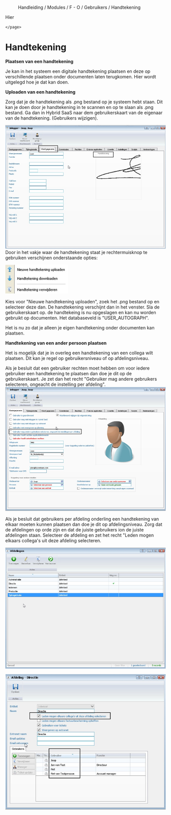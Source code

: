 <properties>
	<menu>
		<position>Handleiding / Modules / F - O / Gebruikers / Handtekening</position> 
		<title>Handtekening</title>
	</menu>
	<page>
		<title>Handtekening</title>
		<description> Hier</description>
				
	</page>

</properties>

# Handtekening #

**Plaatsen van een handtekening**

Je kan in het systeem een digitale handtekening plaatsen en deze op verschillende plaatsen onder documenten laten terugkomen.
Hier wordt uitgelegd hoe je dat kan doen.

**Uploaden van een handtekening** 

Zorg dat je de handtekening als .png bestand op je systeem hebt staan. Dit kan je doen door je handtekening in te scannen en op te slaan als .png bestand.
Ga dan in Hybrid SaaS naar dem gebruikerskaart van de eigenaar van de handtekening. (Gebruikers wijzigen).

![](images/handtekening-gebruiker-upload.jpg) 
Door in het vakje waar de handtekening staat je rechtermuisknop te gebruiken verschijnen onderstaande opties:

![](images/handtekening-upload.jpg)

Kies voor "Nieuwe handtekening uploaden", zoek het .png bestand op en selecteer deze dan. De handtekening verschijnt dan in het venster.
Sla de gebruikerskaart op. de handtekeing is nu opgeslagen en kan nu worden gebruikt op documenten. Het databaseveld is "USER_AUTOGRAPH".

Het is nu zo dat je alleen je eigen handtekening onder documenten kan plaatsen. 

**Handtekening van een ander persoon plaatsen**

Het is mogelijk dat je in overleg een handtekening van een collega wilt plaatsen. Dit kan je regel op gebruikersniveau of op afdelingsniveau.  

Als je besluit dat een gebruiker rechten moet hebben om voor iedere gebruiker een handtekening te plaatsen dan doe je dit op de gebruikerskaart. 
Je zet dan het recht "Gebruiker mag andere gebruikers selecteren, ongeacht de instelling per afdeling".
![](images/handtekening-gebruiker.jpg)

Als je besluit dat gebruikers per afdeling onderling een handtekening van elkaar moeten kunnen plaatsen dan doe je dit op afdelingsniveau.
Zorg dat de afdelingen op orde zijn en dat de juiste gebruikers ion de juiste afdelingen staan.
Selecteer de afdeling en zet het recht "Leden mogen elkaars collega's uit deze afdeling selecteren.
 
![](images/handtekening-afdeling1.jpg)

![](images/handtekening-afdeling2.jpg)

